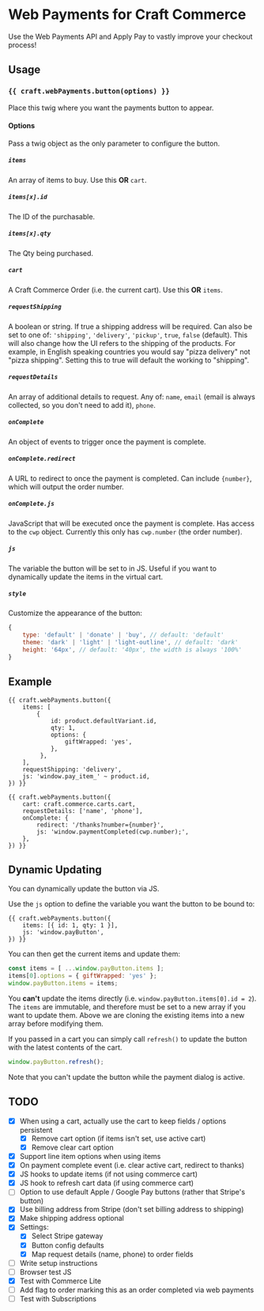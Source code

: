 # Web Payments for Craft Commerce

Use the Web Payments API and Apply Pay to vastly improve your checkout process!

## Usage
### `{{ craft.webPayments.button(options) }}`
Place this twig where you want the payments button to appear.

#### Options
Pass a twig object as the only parameter to configure the button.

##### `items`
An array of items to buy. Use this **OR** `cart`.

##### `items[x].id`
The ID of the purchasable.

##### `items[x].qty`
The Qty being purchased.

##### `cart`
A Craft Commerce Order (i.e. the current cart). Use this **OR** `items`.

##### `requestShipping`
A boolean or string. If true a shipping address will be required. Can also be 
set to one of: `'shipping'`, `'delivery'`, `'pickup'`, `true`, `false` (default).
This will also change how the UI refers to the shipping of the products. For 
example, in English speaking countries you would say "pizza delivery" not 
"pizza shipping". Setting this to true will default the working to "shipping".

##### `requestDetails`
An array of additional details to request. Any of: `name`, `email` (email is 
always collected, so you don't need to add it), `phone`.

##### `onComplete`
An object of events to trigger once the payment is complete.

##### `onComplete.redirect`
A URL to redirect to once the payment is completed. Can include `{number}`, 
which will output the order number.

##### `onComplete.js`
JavaScript that will be executed once the payment is complete. Has access to the 
`cwp` object. Currently this only has `cwp.number` (the order number).

##### `js`
The variable the button will be set to in JS. Useful if you want to dynamically
update the items in the virtual cart.

##### `style`
Customize the appearance of the button:

```js
{
    type: 'default' | 'donate' | 'buy', // default: 'default'
    theme: 'dark' | 'light' | 'light-outline', // default: 'dark'
    height: '64px', // default: '40px', the width is always '100%'
}
```

## Example
```twig
{{ craft.webPayments.button({
    items: [
        { 
            id: product.defaultVariant.id, 
            qty: 1,
            options: {
                giftWrapped: 'yes',
            },
         },
    ],
    requestShipping: 'delivery',
    js: 'window.pay_item_' ~ product.id,
}) }}
```

```twig
{{ craft.webPayments.button({
    cart: craft.commerce.carts.cart,
    requestDetails: ['name', 'phone'],
    onComplete: {
        redirect: '/thanks?number={number}',
        js: 'window.paymentCompleted(cwp.number);',
    },
}) }}
```

## Dynamic Updating
You can dynamically update the button via JS. 

Use the `js` option to define the variable you want the button to be bound to:

```twig
{{ craft.webPayments.button({
    items: [{ id: 1, qty: 1 }],
    js: 'window.payButton',
}) }}
```

You can then get the current items and update them:

```js
const items = [ ...window.payButton.items ];
items[0].options = { giftWrapped: 'yes' };
window.payButton.items = items;
```

You **can't** update the items directly (i.e. `window.payButton.items[0].id = 2`). 
The `items` are immutable, and therefore must be set to a new array if you want 
to update them. Above we are cloning the existing items into a new array before 
modifying them.

If you passed in a cart you can simply call `refresh()` to update the button 
with the latest contents of the cart.

```js
window.payButton.refresh();
```

Note that you can't update the button while the payment dialog is active.

## TODO
- [x] When using a cart, actually use the cart to keep fields / options persistent
  - [x] Remove cart option (if items isn't set, use active cart)
  - [x] Remove clear cart option
- [x] Support line item options when using items
- [x] On payment complete event (i.e. clear active cart, redirect to thanks)
- [x] JS hooks to update items (if not using commerce cart)
- [x] JS hook to refresh cart data (if using commerce cart)
- [ ] Option to use default Apple / Google Pay buttons (rather that Stripe's button)
- [x] Use billing address from Stripe (don't set billing address to shipping)
- [x] Make shipping address optional
- [x] Settings:
  - [x] Select Stripe gateway
  - [x] Button config defaults
  - [x] Map request details (name, phone) to order fields
- [ ] Write setup instructions
- [ ] Browser test JS
- [x] Test with Commerce Lite
- [ ] Add flag to order marking this as an order completed via web payments
- [ ] Test with Subscriptions